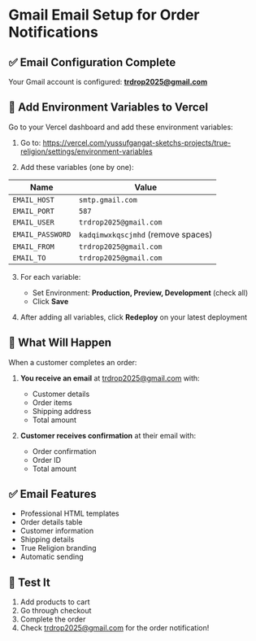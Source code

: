 # Gmail Email Setup for Order Notifications

## ✅ Email Configuration Complete

Your Gmail account is configured: **trdrop2025@gmail.com**

## 🚀 Add Environment Variables to Vercel

Go to your Vercel dashboard and add these environment variables:

1. Go to: https://vercel.com/yussufgangat-sketchs-projects/true-religion/settings/environment-variables

2. Add these variables (one by one):

| Name | Value |
|------|-------|
| `EMAIL_HOST` | `smtp.gmail.com` |
| `EMAIL_PORT` | `587` |
| `EMAIL_USER` | `trdrop2025@gmail.com` |
| `EMAIL_PASSWORD` | `kadqimwxkqscjmhd` (remove spaces) |
| `EMAIL_FROM` | `trdrop2025@gmail.com` |
| `EMAIL_TO` | `trdrop2025@gmail.com` |

3. For each variable:
   - Set Environment: **Production, Preview, Development** (check all)
   - Click **Save**

4. After adding all variables, click **Redeploy** on your latest deployment

## 📧 What Will Happen

When a customer completes an order:
1. **You receive an email** at trdrop2025@gmail.com with:
   - Customer details
   - Order items
   - Shipping address
   - Total amount

2. **Customer receives confirmation** at their email with:
   - Order confirmation
   - Order ID
   - Total amount

## ✅ Email Features

- Professional HTML templates
- Order details table
- Customer information
- Shipping details
- True Religion branding
- Automatic sending

## 🧪 Test It

1. Add products to cart
2. Go through checkout
3. Complete the order
4. Check trdrop2025@gmail.com for the order notification!




